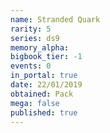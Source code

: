 ```yaml
---
name: Stranded Quark
rarity: 5
series: ds9
memory_alpha:
bigbook_tier: -1
events: 0
in_portal: true
date: 22/01/2019
obtained: Pack
mega: false
published: true
---
```



